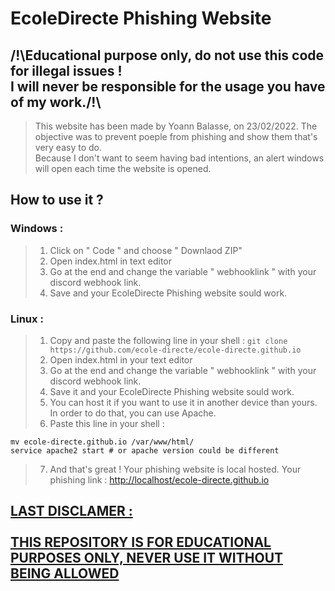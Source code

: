 # EcoleDirecte Phishing Website
## /!\Educational purpose only, do not use this code for illegal issues !<br> I will never be responsible for the usage you have of my work./!\


> This website has been made by Yoann Balasse, on 23/02/2022. The objective was to prevent poeple from phishing and show them that's very easy to do. <br>
> Because I don't want to seem having bad intentions, an alert windows will open each time the website is opened.

## How to use it ?

### Windows :

> 1. Click on " Code " and choose " Downlaod ZIP"
> 2. Open index.html in text editor
> 3. Go at the end and change the variable " webhooklink " with your discord webhook link.
> 4. Save and your EcoleDirecte Phishing website sould work.

### Linux :
> 1. Copy and paste the following line in your shell :
``` git clone https://github.com/ecole-directe/ecole-directe.github.io ```
> 2. Open index.html in your text editor
> 3. Go at the end and change the variable " webhooklink " with your discord webhook link.
> 4. Save it and your EcoleDirecte Phishing website sould work.
> 5. You can host it if you want to use it in another device than yours. In order to do that, you can use Apache.
> 6. Paste this line in your shell : 
``` cd ecole-directe.github.io
mv ecole-directe.github.io /var/www/html/
service apache2 start # or apache version could be different
```
> 7. And that's great ! Your phishing website is local hosted.
> Your phishing link : [http://localhost/ecole-directe.github.io](http://localhost/ecole-directe.github.io)

## <ins>LAST DISCLAMER : <br><br> THIS REPOSITORY IS FOR EDUCATIONAL PURPOSES ONLY, NEVER USE IT WITHOUT BEING ALLOWED </ins>
